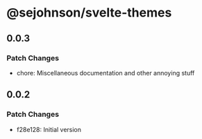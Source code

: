 # @sejohnson/svelte-themes

## 0.0.3

### Patch Changes

- chore: Miscellaneous documentation and other annoying stuff

## 0.0.2

### Patch Changes

- f28e128: Initial version
